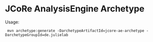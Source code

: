 # JCoRe AnalysisEngine Archetype

Usage:

` mvn archetype:generate -DarchetypeArtifactId=jcore-ae-archetype -DarchetypeGroupId=de.julielab`